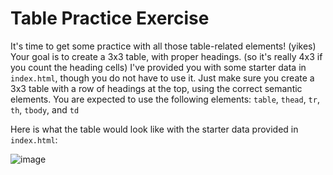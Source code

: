 # Table Practice Exercise
It's time to get some practice with all those table-related elements! (yikes)  Your goal is to create a 3x3 table, with proper headings. (so it's really 4x3 if you count the heading cells)  I've provided you with some starter data in `index.html`, though you do not have to use it.  Just make sure you create a 3x3 table with a row of headings at the top, using the correct semantic elements. You are expected to use the following elements: `table`, `thead`, `tr`, `th`, `tbody`, and `td`

Here is what the table would look like with the starter data provided in `index.html`:

![image](https://user-images.githubusercontent.com/60064471/194911853-5c4f3286-f13d-40aa-b018-d3d3c99d2182.png)
